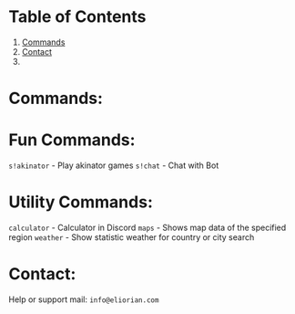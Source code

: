 # Table of Contents
1. [Commands](#commands)
2. [Contact](#contact) 
3. 
# Commands: <a name="commands"></a>

# Fun Commands:
`s!akinator` - Play akinator games
`s!chat` - Chat with Bot

# Utility Commands:
`calculator` - Calculator in Discord
`maps` - Shows map data of the specified region
`weather` - Show statistic weather for country or city search

# Contact: <a name="contact"></a>
Help or support mail: `info@eliorian.com`
